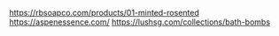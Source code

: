 https://rbsoapco.com/products/01-minted-rosented
https://aspenessence.com/
https://lushsg.com/collections/bath-bombs